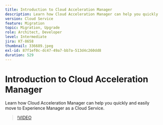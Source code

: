 ```yaml
---
title: Introduction to Cloud Acceleration Manager
description: Learn how Cloud Acceleration Manager can help you quickly and easily move to Experience Manager as a Cloud Service.
version: Cloud Service
feature: Migration
topic: Migration, Upgrade
role: Architect, Developer
level: Intermediate
jira: KT-8658
thumbnail: 336689.jpeg
exl-id: 87f1ef0c-dc47-49a7-bb7a-513d4c260dd8
duration: 529
---
```

# Introduction to Cloud Acceleration Manager

Learn how Cloud Acceleration Manager can help you quickly and easily move to Experience Manager as a Cloud Service.

>[!VIDEO](https://video.tv.adobe.com/v/336689?quality=12&learn=on)
